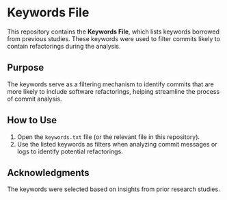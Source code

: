 # Keywords File

This repository contains the **Keywords File**, which lists keywords borrowed from previous studies. These keywords were used to filter commits likely to contain refactorings during the analysis.

## Purpose

The keywords serve as a filtering mechanism to identify commits that are more likely to include software refactorings, helping streamline the process of commit analysis.

## How to Use

1. Open the `keywords.txt` file (or the relevant file in this repository).
2. Use the listed keywords as filters when analyzing commit messages or logs to identify potential refactorings.

## Acknowledgments

The keywords were selected based on insights from prior research studies. 
